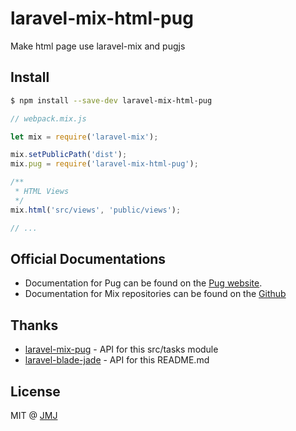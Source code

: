 # laravel-mix-html-pug
Make html page use laravel-mix and pugjs
## Install

``` bash
$ npm install --save-dev laravel-mix-html-pug
```

``` js
// webpack.mix.js

let mix = require('laravel-mix');

mix.setPublicPath('dist');
mix.pug = require('laravel-mix-html-pug');

/**
 * HTML Views
 */
mix.html('src/views', 'public/views');

// ...
```

## Official Documentations

- Documentation for Pug can be found on the [Pug website](http://pugjs.org).
- Documentation for Mix repositories can be found on the [Github](https://github.com/JeffreyWay/laravel-mix)


## Thanks

- [laravel-mix-pug](https://github.com/matejsvajger/laravel-mix-pug) - API for this src/tasks module
- [laravel-blade-jade](https://github.com/iguntur/laravel-blade-jade) - API for this README.md

## License

MIT @ [JMJ](https://escapeplan.me)